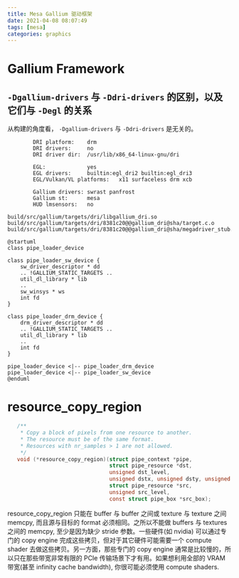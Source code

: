 ```yaml
---
title: Mesa Gallium 驱动框架
date: 2021-04-08 08:07:49
tags: [mesa]
categories: graphics
---
```


# Gallium Framework

## `-Dgallium-drivers` 与 `-Ddri-drivers` 的区别，以及它们与 `-Degl` 的关系 

从构建的角度看， `-Dgallium-drivers` 与 `-Ddri-drivers` 是无关的。

```
        DRI platform:    drm
        DRI drivers:     no
        DRI driver dir:  /usr/lib/x86_64-linux-gnu/dri
```

```
        EGL:             yes
        EGL drivers:     builtin:egl_dri2 builtin:egl_dri3
        EGL/Vulkan/VL platforms:   x11 surfaceless drm xcb
```

```
        Gallium drivers: swrast panfrost
        Gallium st:      mesa
        HUD lmsensors:   no
```

```
build/src/gallium/targets/dri/libgallium_dri.so
build/src/gallium/targets/dri/8381c20@@gallium_dri@sha/target.c.o
build/src/gallium/targets/dri/8381c20@@gallium_dri@sha/megadriver_stub.c.o
```

```plantuml
@startuml
class pipe_loader_device

class pipe_loader_sw_device {
    sw_driver_descriptor * dd
    .. !GALLIUM_STATIC_TARGETS ..
    util_dl_library * lib
    ..
    sw_winsys * ws
    int fd
}

class pipe_loader_drm_device {
    drm_driver_descriptor * dd
    .. !GALLIUM_STATIC_TARGETS ..
    util_dl_library * lib
    ..
    int fd
}

pipe_loader_device <|-- pipe_loader_drm_device
pipe_loader_device <|-- pipe_loader_sw_device
@enduml
```

# resource_copy_region

```c
   /**
    * Copy a block of pixels from one resource to another.
    * The resource must be of the same format.
    * Resources with nr_samples > 1 are not allowed.
    */
   void (*resource_copy_region)(struct pipe_context *pipe,
                                struct pipe_resource *dst,
                                unsigned dst_level,
                                unsigned dstx, unsigned dsty, unsigned dstz,
                                struct pipe_resource *src,
                                unsigned src_level,
                                const struct pipe_box *src_box);
```

resource_copy_region 只能在 buffer 与 buffer 之间或 texture 与 texture 之间 memcpy, 而且源与目标的 format 必须相同。之所以不能做 buffers 与 textures 之间的 memcpy, 至少是因为缺少 stride 参数。一些硬件(如 nvidia) 可以通过专门的 copy engine 完成这些拷贝，但对于其它硬件可能需要一个 compute shader 去做这些拷贝。另一方面，那些专门的 copy engine 通常是比较慢的，所以只在那些带宽非常有限的 PCIe 传输场景下才有用。如果想利用全部的
VRAM 带宽(甚至 infinity cache bandwidth), 你很可能必须使用 compute shaders.

